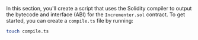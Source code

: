 In this section, you'll create a script that uses the Solidity compiler to output the bytecode and interface (ABI) for the `Incrementer.sol` contract. To get started, you can create a `compile.ts` file by running:

```bash
touch compile.ts
```
